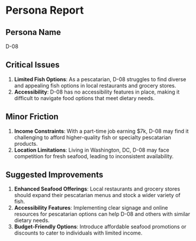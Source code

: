 # Persona Report

## Persona Name
D-08

## Critical Issues
1. **Limited Fish Options**: As a pescatarian, D-08 struggles to find diverse and appealing fish options in local restaurants and grocery stores.
2. **Accessibility**: D-08 has no accessibility features in place, making it difficult to navigate food options that meet dietary needs.

## Minor Friction
1. **Income Constraints**: With a part-time job earning $7k, D-08 may find it challenging to afford higher-quality fish or specialty pescatarian products.
2. **Location Limitations**: Living in Washington, DC, D-08 may face competition for fresh seafood, leading to inconsistent availability.

## Suggested Improvements
1. **Enhanced Seafood Offerings**: Local restaurants and grocery stores should expand their pescatarian menus and stock a wider variety of fish.
2. **Accessibility Features**: Implementing clear signage and online resources for pescatarian options can help D-08 and others with similar dietary needs.
3. **Budget-Friendly Options**: Introduce affordable seafood promotions or discounts to cater to individuals with limited income.